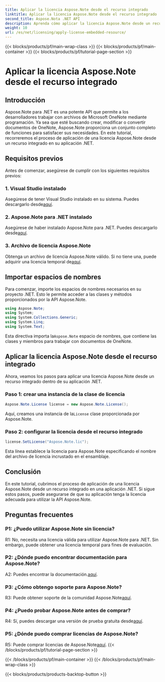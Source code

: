 ```yaml
---
title: Aplicar la licencia Aspose.Note desde el recurso integrado
linktitle: Aplicar la licencia Aspose.Note desde el recurso integrado
second_title: Aspose.Nota .NET API
description: Aprenda cómo aplicar la licencia Aspose.Note desde un recurso integrado en su aplicación .NET. Siga nuestra guía paso a paso para una integración perfecta.
weight: 10
url: /es/net/licensing/apply-license-embedded-resource/
---
```


{{< blocks/products/pf/main-wrap-class >}}
{{< blocks/products/pf/main-container >}}
{{< blocks/products/pf/tutorial-page-section >}}

# Aplicar la licencia Aspose.Note desde el recurso integrado

## Introducción

Aspose.Note para .NET es una potente API que permite a los desarrolladores trabajar con archivos de Microsoft OneNote mediante programación. Ya sea que esté buscando crear, modificar o convertir documentos de OneNote, Aspose.Note proporciona un conjunto completo de funciones para satisfacer sus necesidades. En este tutorial, recorreremos el proceso de aplicación de una licencia Aspose.Note desde un recurso integrado en su aplicación .NET.

## Requisitos previos

Antes de comenzar, asegúrese de cumplir con los siguientes requisitos previos:

### 1. Visual Studio instalado

Asegúrese de tener Visual Studio instalado en su sistema. Puedes descargarlo desde[aquí](https://visualstudio.microsoft.com/).

### 2. Aspose.Note para .NET instalado

 Asegúrese de haber instalado Aspose.Note para .NET. Puedes descargarlo desde[aquí](https://releases.aspose.com/note/net/).

### 3. Archivo de licencia Aspose.Note

 Obtenga un archivo de licencia Aspose.Note válido. Si no tiene una, puede adquirir una licencia temporal de[aquí](https://purchase.aspose.com/temporary-license/).

## Importar espacios de nombres

Para comenzar, importe los espacios de nombres necesarios en su proyecto .NET. Esto le permite acceder a las clases y métodos proporcionados por la API Aspose.Note.

```csharp
using Aspose.Note;
using System;
using System.Collections.Generic;
using System.Linq;
using System.Text;
```

 Esta directiva importa la`Aspose.Note` espacio de nombres, que contiene las clases y miembros para trabajar con documentos de OneNote.

## Aplicar la licencia Aspose.Note desde el recurso integrado

Ahora, veamos los pasos para aplicar una licencia Aspose.Note desde un recurso integrado dentro de su aplicación .NET.

### Paso 1: crear una instancia de la clase de licencia

```csharp
Aspose.Note.License license = new Aspose.Note.License();
```

 Aquí, creamos una instancia de la`License` clase proporcionada por Aspose.Note.

### Paso 2: configurar la licencia desde el recurso integrado

```csharp
license.SetLicense("Aspose.Note.lic");
```

Esta línea establece la licencia para Aspose.Note especificando el nombre del archivo de licencia incrustado en el ensamblaje.

## Conclusión

En este tutorial, cubrimos el proceso de aplicación de una licencia Aspose.Note desde un recurso integrado en una aplicación .NET. Si sigue estos pasos, puede asegurarse de que su aplicación tenga la licencia adecuada para utilizar la API Aspose.Note.

## Preguntas frecuentes

### P1: ¿Puedo utilizar Aspose.Note sin licencia?

R1: No, necesita una licencia válida para utilizar Aspose.Note para .NET. Sin embargo, puede obtener una licencia temporal para fines de evaluación.

### P2: ¿Dónde puedo encontrar documentación para Aspose.Note?

 A2: Puedes encontrar la documentación.[aquí](https://reference.aspose.com/note/net/).

### P3: ¿Cómo obtengo soporte para Aspose.Note?

 R3: Puede obtener soporte de la comunidad Aspose.Note[aquí](https://forum.aspose.com/c/note/28).

### P4: ¿Puedo probar Aspose.Note antes de comprar?

 R4: Sí, puedes descargar una versión de prueba gratuita desde[aquí](https://releases.aspose.com/).

### P5: ¿Dónde puedo comprar licencias de Aspose.Note?

 R5: Puede comprar licencias de Aspose.Note[aquí](https://purchase.aspose.com/buy).
{{< /blocks/products/pf/tutorial-page-section >}}

{{< /blocks/products/pf/main-container >}}
{{< /blocks/products/pf/main-wrap-class >}}

{{< blocks/products/products-backtop-button >}}
